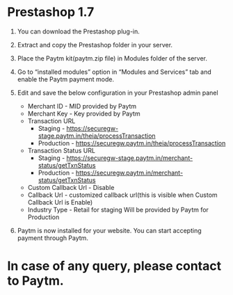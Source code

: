 # Prestashop 1.7
  
  1. You can download the Prestashop plug-in.
  2. Extract and copy the Prestashop folder in your server.
  3. Place the Paytm kit(paytm.zip file) in Modules folder of the server.
  4. Go to “installed modules” option in “Modules and Services” tab and enable the Paytm payment mode.
  5. Edit and save the below configuration in your Prestashop admin panel
      
      * Merchant ID             - MID provided by Paytm
      * Merchant Key            - Key provided by Paytm
      * Transaction URL         
        * Staging     - https://securegw-stage.paytm.in/theia/processTransaction
        * Production  - https://securegw.paytm.in/theia/processTransaction
      * Transaction Status URL  
        * Staging     - https://securegw-stage.paytm.in/merchant-status/getTxnStatus
        * Production  - https://securegw.paytm.in/merchant-status/getTxnStatus
      * Custom Callback Url     - Disable
      * Callback Url            - customized callback url(this is visible when Custom Callback Url is Enable)
      * Industry Type           - Retail for staging
      		                      Will be provided by Paytm for Production 

  6. Paytm is now installed for your website. You can start accepting payment through Paytm.

# In case of any query, please contact to Paytm.
